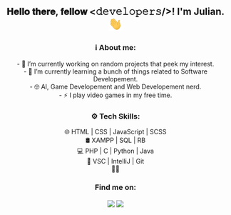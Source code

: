 <div align="center">
<h2> 𝐇𝐞𝐥𝐥𝐨 𝐭𝐡𝐞𝐫𝐞, 𝐟𝐞𝐥𝐥𝐨𝐰 <𝚍𝚎𝚟𝚎𝚕𝚘𝚙𝚎𝚛𝚜/>! I'm Julian. <img src="https://github.com/ABSphreak/ABSphreak/blob/master/gifs/Hi.gif" width="30px"></h2>
</div>

<!-- <div align="center" width="50">

<img src="https://i.imgur.com/dTYwdG1.gif" alt="Welcome!" width="300"/>

</div> -->
<div align="center">
  <h3>ℹ About me:</h3>
  - 🔭 I’m currently working on random projects that peek my interest. <br>
  - 🌱 I’m currently learning a bunch of things related to Software Developement. <br>
  - 🤓 AI, Game Developement and Web Developement nerd. <br>
  - ⚡ I play video games in my free time.
</div>
<div align="center">
  <h3>⚙ Tech Skills:</h3>
  🌐 HTML | CSS | JavaScript | SCSS <br>
  🛢 XAMPP | SQL | RB <br>
  💻 PHP | C | Python | Java <br> 
  🔧 VSC | IntelliJ | Git <br> 
</div>
<div align="center">
  🤝🏻 <h3>Find me on:</h3>
  <a href="https://www.linkedin.com/in/julian-roeland/"><img align="center" src="https://cdn.icon-icons.com/icons2/2429/PNG/512/linkedin_logo_icon_147268.png" width="40px"></a>
  <a href="http://www.julianroeland.nl"><img align="center" src="https://image.pngaaa.com/405/4658405-middle.png" width="40px"></a>
</div>
<!-- 
<div align="center">
<i>Random dev joke for you! (create your own by clicking here ↓)</i><br>
<a href="https://readme-jokes.vercel.app"><img align="center" src="https://readme-jokes.vercel.app/api" alt="README Jokes"></a>
</div> -->
